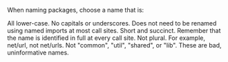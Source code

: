 When naming packages, choose a name that is:

All lower-case. No capitals or underscores.
Does not need to be renamed using named imports at most call sites.
Short and succinct. Remember that the name is identified in full at every call site.
Not plural. For example, net/url, not net/urls.
Not "common", "util", "shared", or "lib". These are bad, uninformative names.